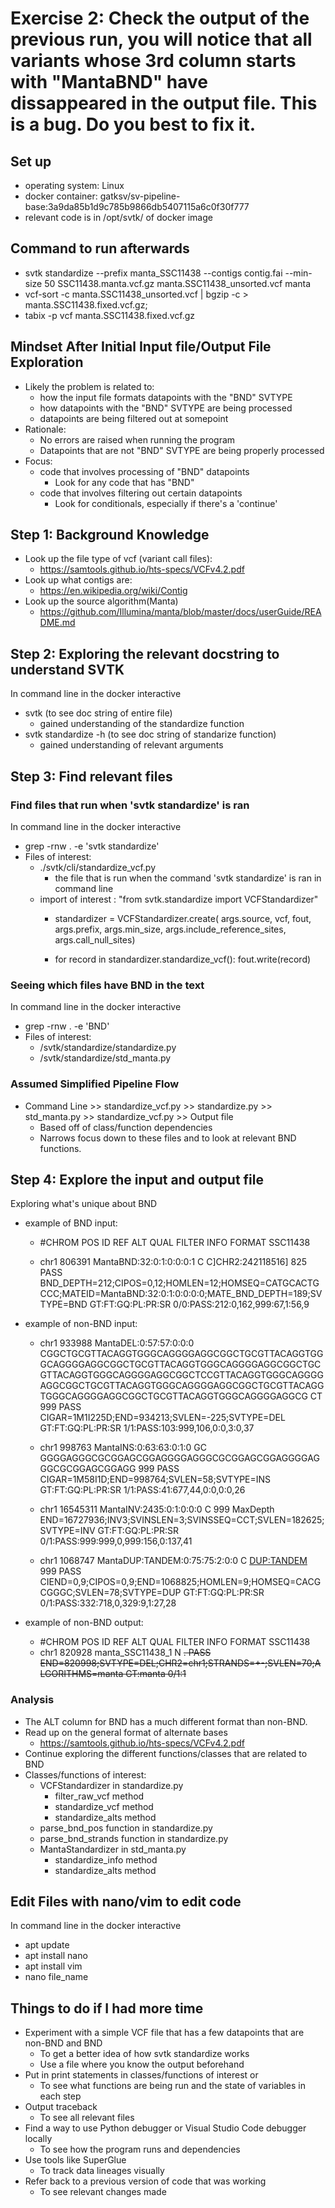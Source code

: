 # Exercise 2: Check the output of the previous run, you will notice that all variants whose 3rd column starts with "MantaBND" have dissappeared in the output file. This is a bug. Do you best to fix it.

## Set up
- operating system: Linux
- docker container: gatksv/sv-pipeline-base:3a9da85b1d9c785b9866db5407115a6c0f30f777
- relevant code is in /opt/svtk/ of docker image 

## Command to run afterwards
- svtk standardize --prefix manta_SSC11438 --contigs contig.fai --min-size 50 SSC11438.manta.vcf.gz manta.SSC11438_unsorted.vcf manta
- vcf-sort -c manta.SSC11438_unsorted.vcf | bgzip -c > manta.SSC11438.fixed.vcf.gz;
- tabix -p vcf manta.SSC11438.fixed.vcf.gz

## Mindset After Initial Input file/Output File Exploration
- Likely the problem is related to: 
    - how the input file formats datapoints with the "BND" SVTYPE
    - how datapoints with the "BND" SVTYPE are being processed
    - datapoints are being filtered out at somepoint
- Rationale:
    - No errors are raised when running the program
    - Datapoints that are not "BND" SVTYPE are being properly processed
- Focus:
    - code that involves processing of "BND" datapoints
        - Look for any code that has "BND"
    - code that involves filtering out certain datapoints
        - Look for conditionals, especially if there's a 'continue'

## Step 1: Background Knowledge
- Look up the file type of vcf (variant call files): 
    - https://samtools.github.io/hts-specs/VCFv4.2.pdf
- Look up what contigs are:
    - https://en.wikipedia.org/wiki/Contig 
- Look up the source algorithm(Manta)
    -  https://github.com/Illumina/manta/blob/master/docs/userGuide/README.md 

## Step 2: Exploring the relevant docstring to understand SVTK
In command line in the docker interactive
- svtk (to see doc string of entire file)
    - gained understanding of the standardize function
- svtk standardize -h (to see doc string of standarize function)
    - gained understanding of relevant arguments

## Step 3: Find relevant files 
### Find files that run when 'svtk standardize' is ran
In command line in the docker interactive
- grep -rnw . -e 'svtk standardize'
- Files of interest:
    - ./svtk/cli/standardize_vcf.py 
        - the file that is run when the command 'svtk standardize' is ran in command line
    - import of interest : "from svtk.standardize import VCFStandardizer"
        - standardizer = VCFStandardizer.create(
                args.source, vcf, fout, args.prefix, args.min_size,
                args.include_reference_sites, args.call_null_sites)

        - for record in standardizer.standardize_vcf():
            fout.write(record)

### Seeing which files have BND in the text
In command line in the docker interactive
- grep -rnw . -e 'BND'
- Files of interest: 
    - /svtk/standardize/standardize.py
    - /svtk/standardize/std_manta.py

### Assumed Simplified Pipeline Flow
- Command Line >> standardize_vcf.py >> standardize.py >> std_manta.py >> standardize_vcf.py >> Output file
    - Based off of class/function dependencies
    - Narrows focus down to these files and to look at relevant BND functions.  

## Step 4: Explore the input and output file
Exploring what's unique about BND 

- example of BND input:
    - #CHROM	POS	ID	REF	ALT	QUAL	FILTER	INFO	FORMAT	SSC11438

    - chr1	806391	MantaBND:32:0:1:0:0:0:1	C	C]CHR2:242118516]	825	PASS	BND_DEPTH=212;CIPOS=0,12;HOMLEN=12;HOMSEQ=CATGCACTGCCC;MATEID=MantaBND:32:0:1:0:0:0:0;MATE_BND_DEPTH=189;SVTYPE=BND	GT:FT:GQ:PL:PR:SR	0/0:PASS:212:0,162,999:67,1:56,9

- example of non-BND input: 
    - chr1	933988	MantaDEL:0:57:57:0:0:0	CGGCTGCGTTACAGGTGGGCAGGGGAGGCGGCTGCGTTACAGGTGGGCAGGGGAGGCGGCTGCGTTACAGGTGGGCAGGGGAGGCGGCTGCGTTACAGGTGGGCAGGGGAGGCGGCTCCGTTACAGGTGGGCAGGGGAGGCGGCTGCGTTACAGGTGGGCAGGGGAGGCGGCTGCGTTACAGGTGGGCAGGGGAGGCGGCTGCGTTACAGGTGGGCAGGGGAGGCG	CT	999	PASS	CIGAR=1M1I225D;END=934213;SVLEN=-225;SVTYPE=DEL	GT:FT:GQ:PL:PR:SR	1/1:PASS:103:999,106,0:0,3:0,37

    - chr1	998763	MantaINS:0:63:63:0:1:0	GC	GGGGAGGGCGCGGAGCGGAGGGGAGGGCGCGGAGCGGAGGGGAGGGCGCGGAGCGGAGG	999	PASS	CIGAR=1M58I1D;END=998764;SVLEN=58;SVTYPE=INS	GT:FT:GQ:PL:PR:SR	1/1:PASS:41:677,44,0:0,0:0,26

    - chr1	16545311	MantaINV:2435:0:1:0:0:0	C	<INV>	999	MaxDepth	END=16727936;INV3;SVINSLEN=3;SVINSSEQ=CCT;SVLEN=182625;SVTYPE=INV	GT:FT:GQ:PL:PR:SR	0/1:PASS:999:999,0,999:156,0:137,41

    - chr1	1068747	MantaDUP:TANDEM:0:75:75:2:0:0	C	<DUP:TANDEM>	999	PASS	CIEND=0,9;CIPOS=0,9;END=1068825;HOMLEN=9;HOMSEQ=CACGCGGGC;SVLEN=78;SVTYPE=DUP	GT:FT:GQ:PL:PR:SR	0/1:PASS:332:718,0,329:9,1:27,28

- example of non-BND output:
    - #CHROM	POS	ID	REF	ALT	QUAL	FILTER	INFO	FORMAT	SSC11438
    - chr1	820928	manta_SSC11438_1	N	<DEL>	.	PASS	END=820998;SVTYPE=DEL;CHR2=chr1;STRANDS=+-;SVLEN=70;ALGORITHMS=manta	GT:manta	0/1:1

### Analysis
- The ALT column for BND has a much different format than non-BND. 
- Read up on the general format of alternate bases
    - https://samtools.github.io/hts-specs/VCFv4.2.pdf 
- Continue exploring the different functions/classes that are related to BND
- Classes/functions of interest:
    - VCFStandardizer in standardize.py
        - filter_raw_vcf method
        - standardize_vcf method
        - standardize_alts method
    - parse_bnd_pos function in standardize.py
    - parse_bnd_strands function in standardize.py
    - MantaStandardizer in std_manta.py
        - standardize_info method
        - standardize_alts method

## Edit Files with nano/vim to edit code
In command line in the docker interactive
- apt update
- apt install nano
- apt install vim
- nano file_name

## Things to do if I had more time
- Experiment with a simple VCF file that has a few datapoints that are non-BND and BND
    - To get a better idea of how svtk standardize works
    - Use a file where you know the output beforehand 
- Put in print statements in classes/functions of interest or 
    - To see what functions are being run and the state of variables in each step
- Output traceback
    - To see all relevant files
- Find a way to use Python debugger or Visual Studio Code debugger locally
    - To see how the program runs and dependencies
- Use tools like SuperGlue
    - To track data lineages visually
- Refer back to a previous version of code that was working
    - To see relevant changes made